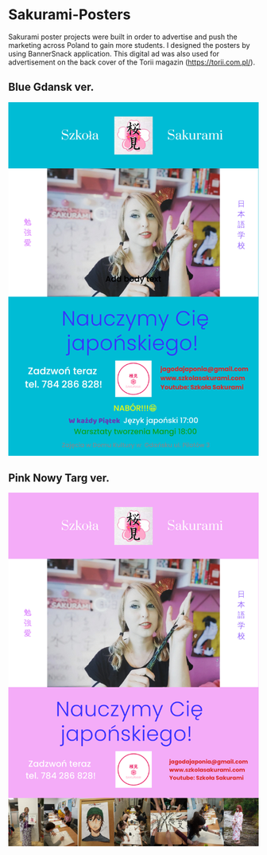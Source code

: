 # Sakurami-Posters

Sakurami poster projects were built in order to advertise and push the marketing across Poland to gain more students. 
I designed the posters by using BannerSnack application. 
This digital ad was also used for advertisement on the back cover of the Torii magazin (https://torii.com.pl/). 

## Blue Gdansk ver.

![alt sakurami1 ](https://github.com/taroserigano/Sakurami-Posters/blob/master/GDANSKsakurami1-Max-Quality%20(14).jpg)

## Pink Nowy Targ ver.
![alt sakurami2](https://github.com/taroserigano/Sakurami-Posters/blob/master/sakurami1-Max-Quality%20(7).jpg)
